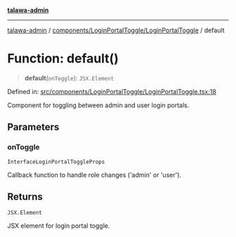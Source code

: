 [**talawa-admin**](../../../../README.md)

***

[talawa-admin](../../../../README.md) / [components/LoginPortalToggle/LoginPortalToggle](../README.md) / default

# Function: default()

> **default**(`onToggle`): `JSX.Element`

Defined in: [src/components/LoginPortalToggle/LoginPortalToggle.tsx:18](https://github.com/gautam-divyanshu/talawa-admin/blob/334f0f7773e45df65600a1da08d00c41806347e4/src/components/LoginPortalToggle/LoginPortalToggle.tsx#L18)

Component for toggling between admin and user login portals.

## Parameters

### onToggle

`InterfaceLoginPortalToggleProps`

Callback function to handle role changes ('admin' or 'user').

## Returns

`JSX.Element`

JSX element for login portal toggle.
